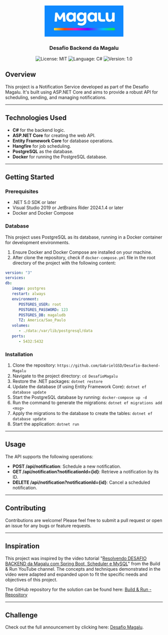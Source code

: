 <p align="center" width="100%">
    <img width="50%" src="./images/logo-magalu.png"> 
</p>


<h3 align="center">
  Desafio Backend da Magalu
</h3>

<p align="center">

  <img alt="License: MIT" src="https://img.shields.io/badge/license-MIT-%2304D361">
  <img alt="Language: C#" src="https://img.shields.io/badge/language-C%23-green">
  <img alt="Version: 1.0" src="https://img.shields.io/badge/version-1.0-yellowgreen">

</p>

## Overview
This project is a Notification Service developed as part of the Desafio Magalu. It's built using ASP.NET Core and aims to provide a robust API for scheduling, sending, and managing notifications.

---

## Technologies Used
- **C#** for the backend logic.
- **ASP\.NET Core** for creating the web API.
- **Entity Framework Core** for database operations.
- **Hangfire** for job scheduling.
- **PostgreSQL** as the database.
- **Docker** for running the PostgreSQL database.

---
## Getting Started

   ### Prerequisites
   - .NET 5.0 SDK or later
   - Visual Studio 2019 or JetBrains Rider 2024.1.4 or later
   - Docker and Docker Compose

   ### Database
   This project uses PostgreSQL as its database, running in a Docker container for development environments.
   1. Ensure Docker and Docker Compose are installed on your machine.
   2. After clone the repository, check if `docker-compose.yml` file in the root directory of the project with the following content:
   ```yaml
   version: "3"
   services:
   db:
      image: postgres
      restart: always
      environment:
         POSTGRES_USER: root
         POSTGRES_PASSWORD: 123
         POSTGRES_DB: magaludb
         TZ: America/Sao_Paulo
      volumes:
         - ./data:/var/lib/postgresql/data
      ports:
         - 5432:5432
   ```

   ### Installation
   1. Clone the repository:
      `https://github.com/GabrielGSD/Desafio-Backend-Magalu`
   2. Navigate to the project directory:
      `cd DesafioMagalu`
   3. Restore the .NET packages:
      `dotnet restore`
   4. Update the database (if using Entity Framework Core):
      `dotnet ef database update`
   5. Start the PostgreSQL database by running:
      `docker-compose up -d`
   6.  Run the command to generate the migrations:
   `dotnet ef migrations add <msg>`
   7. Apply the migrations to the database to create the tables:
   `dotnet ef database update`
   8. Start the application:
      `dotnet run`

---
## Usage
The API supports the following operations:
- **POST /api/notification**: Schedule a new notification.
- **GET /api/notification?notificationId={id}**: Retrieve a notification by its ID.
- **DELETE /api/notification?notificationId={id}**: Cancel a scheduled notification.

---
## Contributing
Contributions are welcome! Please feel free to submit a pull request or open an issue for any bugs or feature requests.

---
## Inspiration
This project was inspired by the video tutorial "[Resolvendo DESAFIO BACKEND da Magalu com Spring Boot, Scheduler e MySQL](https://www.youtube.com/watch?v=af4W9Q4vB1s)" from the Build & Run YouTube channel. The concepts and techniques demonstrated in the video were adapted and expanded upon to fit the specific needs and objectives of this project.

The GitHub repository for the solution can be found here: [Build & Run - Repository](https://github.com/buildrun-tech/buildrun-desafio-backend-magalu/)

---
## Challenge
Check out the full announcement by clicking here: [Desafio Magalu](https://github.com/buildrun-tech/buildrun-desafio-backend-magalu/blob/main/PROBLEM.md).